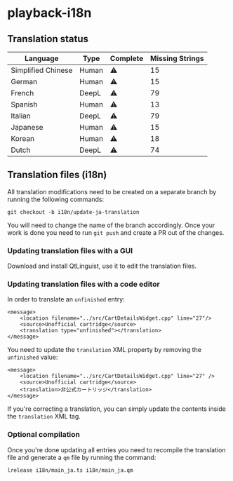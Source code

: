 # playback-i18n

## Translation status

| Language            | Type          | Complete | Missing Strings |
| ------------------- | ------------- | -------- | --------------- |
| Simplified Chinese  | Human         | ⚠️        | 15              |
| German              | Human         | ⚠️        | 15              |
| French              | DeepL         | ⚠️       | 79             |
| Spanish             | Human         | ⚠️        | 13              |
| Italian             | DeepL         | ⚠️       | 79             |
| Japanese            | Human         | ⚠️        | 15              |
| Korean              | Human         | ⚠️        | 18             |
| Dutch               | DeepL         | ⚠️       | 74             |

## Translation files (i18n)

All translation modifications need to be created on a separate branch by running the following commands:

`git checkout -b i18n/update-ja-translation`

You will need to change the name of the branch accordingly. Once your work is done you need to run `git push` and create a PR out of the changes.

### Updating translation files with a GUI

Download and install QtLinguist, use it to edit the translation files.

### Updating translation files with a code editor

In order to translate an `unfinished` entry:

```
<message>
    <location filename="../src/CartDetailsWidget.cpp" line="27"/>
    <source>Unofficial cartridge</source>
    <translation type="unfinished"></translation>
</message>
```

You need to update the `translation` XML property by removing the `unfinished` value: 

```
<message>
    <location filename="../src/CartDetailsWidget.cpp" line="27" />
    <source>Unofficial cartridge</source>
    <translation>非公式カートリッジ</translation>
</message>
```

If you're correcting a translation, you can simply update the contents inside the `translation` XML tag.

### Optional compilation

Once you're done updating all entries you need to recompile the translation file and generate a `qm` file by running the command:

`lrelease i18n/main_ja.ts i18n/main_ja.qm`
